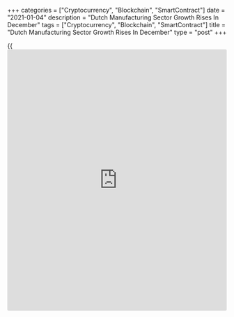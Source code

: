 +++
categories = ["Cryptocurrency", "Blockchain", "SmartContract"]
date = "2021-01-04"
description = "Dutch Manufacturing Sector Growth Rises In December"
tags = ["Cryptocurrency", "Blockchain", "SmartContract"]
title = "Dutch Manufacturing Sector Growth Rises In December"
type = "post"
+++

{{<iframe id="large-banner" src="https://www.bounty.group/#slide=15.0" width="100%" height="600" scrolling="no" style="border: 0px solid rgb(216, 221, 230); border-radius: 3px;">}}

The Dutch manufacturing sector expanded at a faster pace in December,
survey results from IHS Markit showed on Monday.

The NEVI manufacturing Purchasing Managers' Index, or PMI, rose to 58.2
in December from 54.4 in November. Any reading above 50.0 indicates
expansion in the sector.

Factory production rose at the quickest pace for two years in December
and total new orders increased, with the rate of expansion quickest
since early 2018.

Purchasing activity increased sharply for twenty-seven months in
December and suppliers' delivery time lengthened to the greatest extend
since April.

Input prices increased for the fifth straight month in December and
output charges rose at the fastest pace since January last year.

The rate of job creation quickened in December and rose for the second
straight month. Backlogs of work rose for the first time since March.

Confidence with regard to output for the 12-months remained robust in
December. The future output index remained unchanged and the joint-
highest for over two years.

"It seems that demand is rising because the economic outlook has
improved thanks to the vaccine [news](https://www.letsplayfx.com/blog/forex-news-website/)," Albert Jan Swart, manufacturing
sector economist at ABN AMRO, said.

For comments and feedback [contact](https://www.playgroundfx.com/contact/): editorial@rtt[news](https://www.letsplayfx.com/blog/forex-news-website/).com

[Economic News][1]

 **What parts of the world are seeing the best (and worst) economic
performances lately? Click[here][2] to check out our [Econ Scorecard][2]
and find out! See up-to-the-moment [ranking](https://www.playgroundfx.com/blog/crypto-exchange-ranking/)s for the best and worst
performers in [GDP][3], [unemployment rate][4], [inflation][5] and much
more.**

   1. www.rtt[news](https://www.letsplayfx.com/blog/forex-news-website/).com/Content/EconomicNews.aspx
   2. www.rtt[news](https://www.letsplayfx.com/blog/forex-news-website/).com/economic-scorecard/world-rank/retail-sales/highest-performance.aspx
   3. www.rtt[news](https://www.letsplayfx.com/blog/forex-news-website/).com/economic-scorecard/world-rank/GDP/highest-performance.aspx
   4. www.rtt[news](https://www.letsplayfx.com/blog/forex-news-website/).com/economic-scorecard/world-rank/unemployment-rate/lowest-performance.aspx
   5. www.rtt[news](https://www.letsplayfx.com/blog/forex-news-website/).com/economic-scorecard/world-rank/CPI/highest-performance.aspx